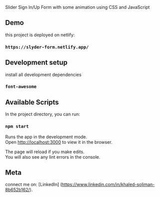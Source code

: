 Slider Sign In/Up Form with some animation using CSS and JavaScript
    
## Demo

this project is deployed on netlify: 
### `https://slyder-form.netlify.app/`

## Development setup

install all development dependencies

### `font-awesome`


   
## Available Scripts

In the project directory, you can run:

### `npm start`

Runs the app in the development mode.<br />
Open [http://localhost:3000](http://localhost:3000) to view it in the browser.

The page will reload if you make edits.<br />
You will also see any lint errors in the console.



## Meta

connect me on: [LinkedIn]
(https://www.linkedin.com/in/khaled-soliman-8b652b162/).

